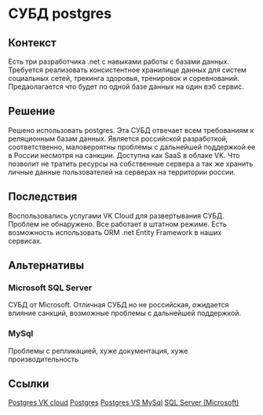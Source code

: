 # СУБД postgres

## Контекст

Есть три разработчика .net с навыками работы с базами данных. Требуется реализовать консистентное хранилище данных для систем социальных сетей, трекинга здоровья, тренировок и соревнований. Предаолагается что будет по одной базе данных на один вэб сервис.

## Решение

Решено использовать postgres. Эта СУБД отвечает всем требованиям к реляционным базам данных. Является российской разработкой, соответственно, маловероятны проблемы с дальнейшей поддержкой ее в России несмотря на санкции. Доступна как SaaS в облаке VK. Что позволит не тратить ресурсы на собственные сервера а так же хранить личные данные пользователей на серверах на территории россии.

## Последствия

Воспользовались услугами VK Cloud для развертывания CУБД. Проблем не обнаружено. Все работает в штатном режиме. Есть возможность использовать ORM .net Entity Framework в наших сервисах.

## Альтернативы

### Microsoft SQL Server

СУБД от Microsoft. Отличная СУБД но не российская, ожидается влияние санкций, возможные проблемы с дальнейшей поддержкой.

### MySql

Проблемы с репликацией, хуже документация, хуже производительность

## Ссылки

[Postgres VK cloud](https://mcs.mail.ru/databases/postgresql/)
[Postgres](https://www.postgrespro.ru/)
[Postgres VS MySql](https://habr.com/ru/companies/vk/articles/248845/)
[SQL Server (Microsoft)](https://www.microsoft.com/ru-ru/sql-server/sql-server-2019)
